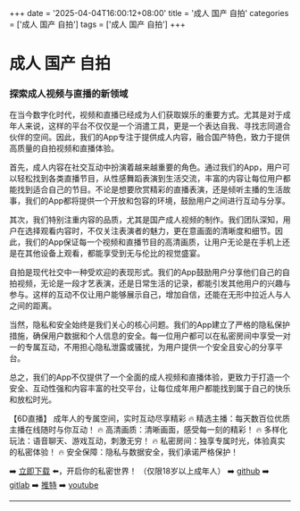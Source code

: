 +++
date = '2025-04-04T16:00:12+08:00'
title = '成人 国产 自拍'
categories = ['成人 国产 自拍']
tags = ['成人 国产 自拍']
+++

# 成人 国产 自拍

### 探索成人视频与直播的新领域

在当今数字化时代，视频和直播已经成为人们获取娱乐的重要方式。尤其是对于成年人来说，这样的平台不仅仅是一个消遣工具，更是一个表达自我、寻找志同道合伙伴的空间。因此，我们的App专注于提供成人内容，融合国产特色，致力于提供高质量的自拍视频和直播体验。

首先，成人内容在社交互动中扮演着越来越重要的角色。通过我们的App，用户可以轻松找到各类直播节目，从性感舞蹈表演到生活交流，丰富的内容让每位用户都能找到适合自己的节目。不论是想要欣赏精彩的直播表演，还是倾听主播的生活故事，我们的App都将提供一个开放和包容的环境，鼓励用户之间进行互动与分享。

其次，我们特别注重内容的品质，尤其是国产成人视频的制作。我们团队深知，用户在选择观看内容时，不仅关注表演者的魅力，更在意画面的清晰度和细节。因此，我们的App保证每一个视频和直播节目的高清画质，让用户无论是在手机上还是在其他设备上观看，都能享受到无与伦比的视觉盛宴。

自拍是现代社交中一种受欢迎的表现形式。我们的App鼓励用户分享他们自己的自拍视频，无论是一段才艺表演，还是日常生活的记录，都能引发其他用户的兴趣与参与。这样的互动不仅让用户能够展示自己，增加自信，还能在无形中拉近人与人之间的距离。

当然，隐私和安全始终是我们关心的核心问题。我们的App建立了严格的隐私保护措施，确保用户数据和个人信息的安全。每一位用户都可以在私密房间中享受一对一的专属互动，不用担心隐私泄露或骚扰，为用户提供一个安全且安心的分享平台。

总之，我们的App不仅提供了一个全面的成人视频和直播体验，更致力于打造一个安全、互动性强和内容丰富的社交平台，让每位成年用户都能找到属于自己的快乐和放松时光。

【6D直播】
成年人的专属空间，实时互动尽享精彩
🔥 精选主播：每天数百位优质主播在线随时与你互动！
🔥 高清画质：清晰画面，感受每一刻的精彩！
🔥 多样化玩法：语音聊天、游戏互动，刺激无穷！
🔥 私密房间：独享专属时光，体验真实的私密体验！
🔥 安全保障：隐私与数据安全，我们承诺严格保护！

➡️ [立即下载](https://down123.s3.ap-east-1.amazonaws.com/down/down.html?channelCode=blog) ⬅️，开启你的私密世界！
（仅限18岁以上成年人）
➡️ [github](https://aldult-live.github.io/)
➡️ [gitlab](https://seo-09598d.gitlab.io/)
➡️ [推特](https://x.com/wegame33)
➡️ [youtube](https://www.youtube.com/@6Dlive)

---
